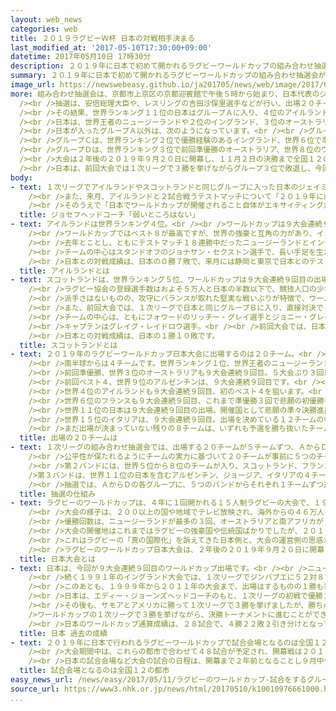 ```yaml
---
layout: web_news
categories: web
title: ２０１９ラグビーＷ杯 日本の対戦相手決まる
last_modified_at: '2017-05-10T17:30:00+09:00'
datetime: 2017年05月10日 17時30分
description: ２０１９年に日本で初めて開かれるラグビーワールドカップの組み合わせ抽選会が京都市で開かれ、日本は、１次リーグのグループＡで世界ランキング４位のアイルランド、５位のスコットランドなどと対戦することになりました。
summary: ２０１９年に日本で初めて開かれるラグビーワールドカップの組み合わせ抽選会が京都市で開かれ、日本は、１次リーグのグループＡで世界ランキング４位のアイルランド、５位のスコットランドなどと対戦することになりました。
image_url: https://newswebeasy.github.io/ja201705/news/web/image/2017/05/11/k10010976661000.jpg
more: 組み合わせ抽選会は、京都市上京区の京都迎賓館で午後５時から始まり、日本代表のジェイミー・ジョセフヘッドコーチをはじめ、すでに出場を決めているチームのヘッドコーチなどが抽選を見守りました。<br
  /><br />抽選は、安倍総理大臣や、レスリングの吉田沙保里選手などが行い、出場２０チームが５チームずつ４つのグループに分かれて争う１次リーグの組み合わせが決まりました。<br
  /><br />その結果、世界ランキング１１位の日本はグループＡに入り、４位のアイルランド、５位のスコットランド、現在予選が行われているヨーロッパ地区予選の１位、ヨーロッパ・オセアニアのプレーオフの勝者と対戦することになりました。<br
  /><br />日本は、世界王者のニュージーランドや２位のイングランド、３位のオーストラリア、さらに南アフリカといった優勝経験のある強豪チームが入らないグループとなりました。<br
  /><br />日本が入ったグループＡ以外は、次のようになっています。<br /><br />グループＢは、世界ランキング１位で史上初の３連覇を狙うニュージーランドと、世界７位で前回大会３位の南アフリカ、世界１５位のイタリア、それにアフリカ地区予選１位、敗者復活最終予選優勝のチームが入りました。<br
  /><br />グループＣは、世界ランキング２位で優勝経験のあるイングランド、世界６位で準優勝３回のフランス、世界９位で前回ベスト４のアルゼンチン、それにアメリカ地区予選１位、オセアニア地区予選２位のチームが入り、実績と実力を兼ね備えた３チームがそろう厳しいグループとなりました。<br
  /><br />グループＤは、世界ランキング３位で前回準優勝のオーストラリア、世界８位のウェールズ、１２位のジョージア、オセアニア地区予選１位、アメリカ地区予選２位のチームとなりました。<br
  /><br />大会は２年後の２０１９年９月２０日に開幕し、１１月２日の決勝まで全国１２の会場で行われます。<br /><br />１次リーグは、２０チームが、５チームずつＡからＤまでの４つのグループに分かれて争われ、各グループの上位２チームが準々決勝へ進みます。<br
  /><br />日本は、前回大会では１次リーグで３勝を挙げながらグループ３位で敗退し、今回のワールドカップでは開催国としてベスト８以上を目標にしています。
body:
- text: １次リーグでアイルランドやスコットランドと同じグループに入った日本のジェイミー・ジョセフヘッドコーチは「どのグループも弱いところはなく、大きなチャレンジになる。アイルランドは強いチームで、スコットランドにも前回の大会で勝てなかった。選手たちはワールドカップで戦うことを楽しみしている」と話しました。<br
    /><br />また、来月、アイルランドと２試合戦うテストマッチについて「２０１９年に向けて相手の戦い方を理解するためのいい機会になると思う。若い選手を連れてくると思うがその戦力を見極める機会にもなる。日本の若い選手たちにとってもとてもいい機会だ」と重要性を強調しました。<br
    /><br />そのうえで「日本でワールドカップが開催されること自体がエキサイティングだ。選手だけでなく、日本のファンがサポートしてくれるのを期待しているし、応援に来てくれることが成功の鍵にもなると思う」と話しました。
  title: ジョセフヘッドコーチ「弱いところはない」
- text: アイルランドは世界ランキング４位。<br /><br />ワールドカップは９大会連続９回目の出場です。サッカーの代表とは異なり、ラグビーの代表チームは北アイルランドも含みます。<br
    /><br />ワールドカップではベスト８が最高ですが、世界の強豪と互角の力があり、イングランドやスコットランド、ウェールズなどとともに作る「６か国対抗戦」では２０１４年と２０１５年に連覇を達成し、一時、世界２位までランキングを上げました。<br
    /><br />去年とことし、ともにテストマッチ１８連勝中だったニュージーランドとイングランドの連勝記録を止めたのもアイルランドです。<br /><br />堅い守りに加え、セットプレーからの得点力が高いのが特徴で、前回大会では優勝候補の一角とされていましたが、キャプテンでロックのポール・オコーネル選手など主力にけが人が相次ぎ、準々決勝でアルゼンチンに敗れました。<br
    /><br />チームの中心はスタンドオフのジョナサン・セクストン選手で、長い手足を生かした正確なキックやロングパスが持ち味の世界屈指の司令塔の１人です。<br
    /><br />日本との対戦成績は、日本の０勝７敗で、来月には静岡と東京で日本とのテストマッチ２試合が予定されています。<br /><br />今回のワールドカップでは初めてのベスト４進出を狙います。
  title: アイルランドとは
- text: スコットランドは、世界ランキング５位、ワールドカップは９大会連続９回目の出場です。<br /><br />ラグビーの歴史は深く、今から１４６年前の１８７１年にイングランドと最古のテストマッチを行い、１対０で勝利しています。<br
    /><br />ラグビー協会の登録選手数はおよそ５万人と日本の半数以下で、競技人口の少なさから人材不足に陥りながらも、粘り強く勝ち星を積み重ねて強豪としての実力を保っています。<br
    /><br />派手さはないものの、攻守にバランスが取れた堅実な戦いぶりが特徴で、ワールドカップでも１９９１年イングランド大会の４位を筆頭に、２０１１年ニュージーランド大会以外はすべて決勝トーナメントに進出するなど安定した成績を残しています。<br
    /><br />また、前回大会では、１次リーグで日本と同じグループＢに入り、直接対決で４５対１０で勝ち、南アフリカに次ぐグループ２位で準々決勝に進出しました。<br
    /><br />チームの中心は、ともにフォワードのリッチー・グレイ選手とジョニー・グレイ選手の兄弟です。<br /><br />兄のリッチー選手はラインアウトなどの空中戦に強さを発揮し、弟のジョニー選手はチーム一のハードワーカーとしてスクラムを支えます。<br
    /><br />キャプテンはグレイグ・レイドロウ選手。<br /><br />前回大会では、日本戦で２０得点をマークし、正確なプレースキックが持ち味です。<br
    /><br />日本との対戦成績は、日本の１勝１０敗です。
  title: スコットランドとは
- text: ２０１９年のラグビーワールドカップ日本大会に出場するのは２０チーム。<br /><br />このうち、すでに決まっているのは１２チームです。<br
    /><br />南半球からは４チームです。世界ランキング１位、世界王者のニュージーランドは、９大会連続９回目の出場です。大会３連覇と史上最多４回目の制覇を狙う優勝候補の筆頭です。<br
    /><br />前回準優勝、世界３位のオーストラリアも９大会連続９回目。５大会ぶり３回目の優勝を狙います。<br /><br />前回３位、世界７位の南アフリカは７大会連続７回目の出場、２００７年以来３回目の優勝を目指します。<br
    /><br />前回ベスト４、世界９位のアルゼンチンは、９大会連続９回目です。<br /><br />北半球からは８チームです。<br /><br />世界２位のイングランドは、９大会連続９回目の出場。前回は開催地で初めて決勝トーナメント進出を逃し、今回はその雪辱を果たして２回目の優勝を目指します。<br
    /><br />世界４位のアイルランドも９大会連続９回目、初のベスト４を狙います。<br /><br />世界５位のスコットランドも９大会連続９回目の出場。初優勝を狙います。<br
    /><br />世界６位のフランスも９大会連続９回目、これまで準優勝３回で悲願の初優勝を目指します。<br /><br />世界８位のウェールズも９大会連続９回目の出場、第１回大会の３位が最高です。<br
    /><br />世界１１位の日本は９大会連続９回目の出場。開催国として悲願の準々決勝進出を目指します。<br /><br />世界１２位のジョージアは５大会連続５回目の出場。<br
    /><br />世界１５位のイタリアは、９大会連続９回目。出場を決めている１２チームの中では、現在の世界ランキングは最下位ですが、前回大会でグループ３位に入り今回の出場権を手にしました。<br
    /><br />まだ出場が決まっていない残りの８チームは、いずれも予選を勝ち抜いたチームとなり、オセアニア地区予選の１位と２位、ヨーロッパ地区予選の１位、アメリカ地区予選の１位と２位、アフリカ地区予選の１位、ヨーロッパ・オセアニアのプレーオフ１位、敗者復活最終予選の優勝チームとなります。
  title: 出場の２０チームは
- text: １次リーグの組み合わせ抽選会では、出場する２０チームが５チームずつ、ＡからＤまでの４つのグループに分かれて戦う、１次リーグの対戦相手が決まります。<br
    /><br />公平性が保たれるようにチームの実力に基づいて２０チームが事前に５つのチーム群「バンド」に振り分けられています。<br /><br />このうち、第１から第３までの上位の３つのバンドは、前回大会の成績をもとに予選を免除された１２チームを世界ランキングで分けていて、第１バンドはワールドカップ３連覇を狙う世界１位のニュージーランドと、優勝１回の２位イングランド、優勝２回の３位オーストラリア、４位のアイルランドが入りました。<br
    /><br />第２バンドには、世界５位から８位のチームが入り、スコットランド、フランス、優勝２回の南アフリカ、ウェールズとなっています。<br /><br
    />第３バンドは、世界１１位の日本を含むアルゼンチン、ジョージア、イタリアの４チームが入りました。<br /><br />残る２つのバンドは、予選を突破して出場する残りの８チームを分け、第４バンドはオセアニア地区予選１位、ヨーロッパ地区予選１位、アメリカ地区予選１位、アフリカ地区予選１位の４チーム、第５バンドは、オセアニア地区予選２位、アメリカ地区予選２位、ヨーロッパ・オセアニアのプレーオフ１位、敗者復活最終予選優勝の４チームとなっています。<br
    /><br />抽選では、ＡからＤの各グループに、５つのバンドからそれぞれ１チームずつ選ばれます。<br /><br />日本は、開催国枠によるシードなどの優遇がないため、決勝トーナメント進出の条件となる１次リーグ２位以内に入るためには、強豪との厳しい戦いを制することが求められます。
  title: 抽選の仕組み
- text: ラグビーのワールドカップは、４年に１回開かれる１５人制ラグビーの大会で、１９８７年に始まりました。<br /><br />大会は、これまでに８回開かれていて、前回、２０１５年のイングランド大会には、世界の８３の国と地域が予選に参加し、予選を勝ち抜いた２０チームが本大会に臨んで世界一をかけて争いました。<br
    /><br />大会の様子は、２００以上の国や地域でテレビ放映され、海外からの４６万人を含むおよそ２５０万人が観戦に訪れるなど、世界的なスポーツイベントとなっています。<br
    /><br />優勝回数は、ニュージーランドが最多の３回、オーストラリアと南アフリカが２回、イングランドが１回と、８大会中７回も南半球のチームが優勝しています。<br
    /><br />大会の開催地はこれまではラグビーの強豪国や伝統国ばかりでしたが、２０１９年に日本で行われる第９回大会は、日本はもちろんアジアで行われる初めてのワールドカップになります。<br
    /><br />これはラグビーの「真の国際化」を訴えてきた日本側と、大会の運営側の思惑が一致したためで、そういった観点からも今回のワールドカップは今後に向けた大きな試金石とされています。<br
    /><br />ラグビーのワールドカップ日本大会は、２年後の２０１９年９月２０日に開幕し、１１月２日の決勝戦まで全国１２の会場でおよそ１か月半にわたって熱戦が繰り広げられます。
  title: 日本大会とは
- text: 日本は、今回が９大会連続９回目のワールドカップ出場です。<br /><br />ニュージーランドとオーストラリアの共催だった１９８７年の第１回大会では３戦全敗でした。<br
    /><br />続く１９９１年のイングランド大会では、１次リーグでジンバブエに５２対８で勝利し、ワールドカップ初勝利を挙げました。<br /><br />第３回、１９９５年の南アフリカ大会では、「オールブラックス」の愛称で知られるニュージーランドに１７対１４５という歴代最多の失点記録で敗れ、強豪との大きな力の差が指摘されました。<br
    /><br />このあとも、１９９９年から２０１１年の大会まで、出場はするものの１勝も挙げられない苦しい流れが続きました。<br /><br />その歴史を大きく変えたのが、前回、２０１５年のイングランド大会でした。<br
    /><br />日本は、エディー・ジョーンズヘッドコーチのもと、１次リーグの初戦で優勝２回を誇る強豪の南アフリカに３４対３２で競り勝ち、ワールドカップで２４年ぶりの勝利を挙げました。<br
    /><br />その後も、サモアとアメリカに勝って１次リーグで３勝を挙げましたが、勝ち点の差で及ばず、初の１次リーグ突破はなりませんでした。<br /><br
    />ワールドカップの１次リーグで３勝を挙げながら、決勝トーナメントに進むことができなかったのは史上初めてで、日本の活躍が世界に大きな衝撃を与えた大会となりました。<br
    /><br />日本のワールドカップ通算成績は、２８試合で、４勝２２敗２引き分けとなっています。
  title: 日本 過去の成績
- text: ２０１９年に日本で行われるラグビーワールドカップで試合会場となるのは全国１２の都市です。<br /><br />開催都市は、北から順に札幌市、岩手県と釜石市、埼玉県と熊谷市、東京都、神奈川県と横浜市、静岡県、愛知県と豊田市、花園ラグビー場のある大阪府と東大阪市、神戸市、福岡県と福岡市、熊本県と熊本市、大分県の合わせて１２都市で、このうち７都市が県や府との共同開催となっています。<br
    /><br />大会期間中は、これらの都市で合わせて４８試合が予定され、開幕戦は２０１９年９月２０日に東京・調布市の東京スタジアム、通称「味の素スタジアム」で、決勝戦は１１月２日に神奈川県・横浜市の横浜国際総合競技場、通称「日産スタジアム」で行われます。<br
    /><br />日本の試合会場など大会の試合の日程は、開幕まで２年前となることし９月中旬には決まる見通しです。<br /><br />このほか、出場チームが大会期間中に滞在する「公認キャンプ地」には、全国３７都道府県の９０自治体から７６件の応募があり、ことし夏ごろに候補地が選ばれる予定で、全国各地でワールドカップの盛り上がりを体験することができそうです。
  title: 試合会場となるのは全国１２の都市
easy_news_url: /news/easy/2017/05/11/ラグビーのワールドカップ-試合をするグループが決まる/
source_url: https://www3.nhk.or.jp/news/html/20170510/k10010976661000.html
...
```

